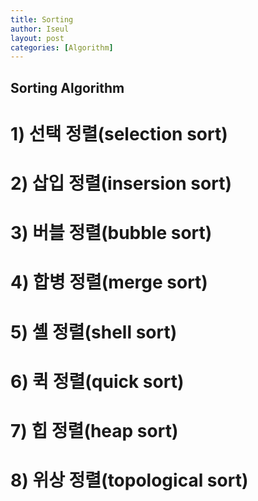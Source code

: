 ```yaml
---
title: Sorting
author: Iseul
layout: post
categories: [Algorithm]
---
```



## Sorting Algorithm  

# 1) 선택 정렬(selection sort)
# 2) 삽입 정렬(insersion sort)
# 3) 버블 정렬(bubble sort)
# 4) 합병 정렬(merge sort)
# 5) 셸 정렬(shell sort)
# 6) 퀵 정렬(quick sort)
# 7) 힙 정렬(heap sort)
# 8) 위상 정렬(topological sort)
